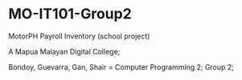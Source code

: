 # MO-IT101-Group2
MotorPH Payroll Inventory (school project)

A Mapua Malayan Digital College;

Bondoy, Guevarra, Gan, Shair = Computer Programming 2;
Group 2;

